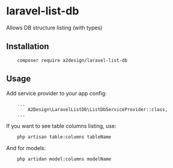 # laravel-list-db
Allows DB structure listing (with types)


## Installation

```
    composer require a2design/laravel-list-db
```

## Usage

Add service provider to your app config:

```
    ...
        A2Design\LaravelListDb\ListDbServiceProvider::class,
    ...
```


If you want to see table columns listing, use:

```
    php artisan table:columns tableName
```

And for models:

```
    php artidan model:columns modelName
```